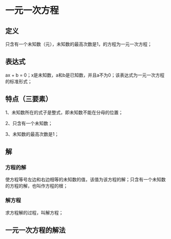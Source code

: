# 一元一次方程

## 定义
只含有一个未知数（元），未知数的最高次数是1，的方程为一元一次方程；

## 表达式
ax + b = 0；x是未知数，a和b是已知数，并且a不为0；该表达式为一元一次方程的标准形式；

## 特点（三要素）
1、未知数所在的式子是整式，即未知数不能在分母的位置；

2、只含有一个未知数；

3、未知数的最高次数是1；

## 解
### 方程的解
使方程等号左边和右边相等的未知数的值，该值为该方程的解；只含有一个未知数的方程的解，也叫作方程的根；

### 解方程
求方程解的过程，叫解方程；

## 一元一次方程的解法

